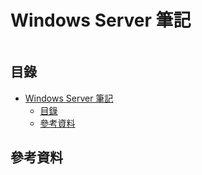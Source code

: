 # Windows Server 筆記

```
```

## 目錄

- [Windows Server 筆記](#windows-server-筆記)
	- [目錄](#目錄)
	- [參考資料](#參考資料)

## 參考資料
